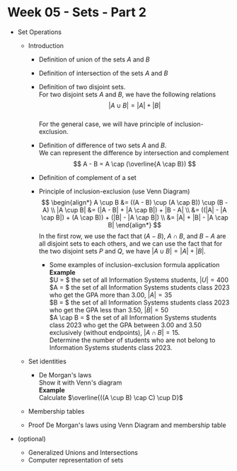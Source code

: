 # Week 05 - Sets - Part 2

- Set Operations
  - Introduction
    - Definition of union of the sets $A$ and $B$
    - Definition of intersection of the sets $A$ and $B$
    - Definition of two disjoint sets.   
      For two disjoint sets $A$ and $B$, we have the following relations
      $$
        |A \cup B| =  |A| + |B|
      $$    
      For the general case, we will have principle of inclusion-exclusion.

    - Definition of difference of two sets $A$ and $B$.   
      We can represent the difference by intersection and complement   
      $$
        A - B = A \cap (\overline{A \cap B})
      $$
    - Definition of complement of a set 
    - Principle of inclusion-exclusion (use Venn Diagram)
        $$
        \begin{align*}
          A \cup B &= ((A - B) \cup (A \cap B)) \cup (B - A) \\
          |A \cup B|  
            &= (|A - B| + |A \cap B|) + |B - A| \\
            &= ((|A| - |A \cap B|) + (A \cap B)) + (|B| - |A \cap B|) \\
            &= |A| + |B| - |A \cap B|
        \end{align*}
        $$
        In the first row, we use the fact that $(A - B)$, $A \cap B$,
        and $B - A$ are all disjoint sets to each others, and we can use 
        the fact that for the two disjoint sets $P$ and $Q$, we have 
        $|A \cup B| = |A| + |B|$.
      - Some examples of inclusion-exclusion formula application    
        **Example**  
        $U = $ the set of all Information Systems students, $|U| = 400$   
        $A = $ the set of all Information Systems students class 2023
        who get the GPA  more than 3.00, $|A| = 35$  
        $B = $ the set of all Information Systems students class 2023
        who get the GPA less than 3.50, $|B| = 50$    
        $A \cap B = $ the set of all Information Systems students class 2023
        who get the GPA between 3.00 and 3.50 exclusively (without endpoints),
        $|A \cap B| = 15$.   
        Determine the number of students who are not belong to Information 
        Systems students class 2023.


  - Set identities
    - De Morgan's laws    
      Show it with Venn's diagram    
      **Example**   
      Calculate $\overline{((A \cup B) \cap C) \cup D}$
  - Membership tables
  - Proof De Morgan's laws using Venn Diagram and membership table

- (optional) 
  - Generalized Unions and Intersections
  - Computer representation of sets


